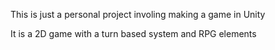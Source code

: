 This is just a personal project involing making a game in Unity

It is a 2D game with a turn based system and RPG elements
